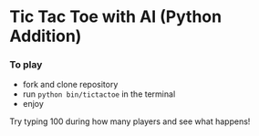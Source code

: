 # Tic Tac Toe with AI (Python Addition)

### To play
* fork and clone repository
* run `python bin/tictactoe` in the terminal
* enjoy

Try typing 100 during how many players and see what happens!